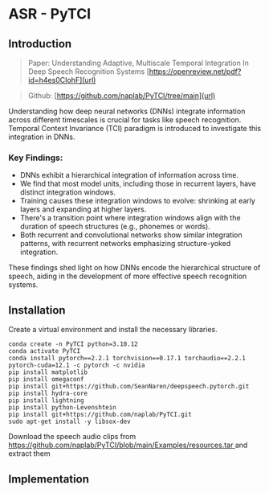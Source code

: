 # ASR - PyTCI
<hline>

## Introduction
<hline>

> Paper: Understanding Adaptive, Multiscale Temporal Integration In Deep Speech Recognition Systems [https://openreview.net/pdf?id=h4es0CIohF](url)

> Github: [https://github.com/naplab/PyTCI/tree/main](url)

Understanding how deep neural networks (DNNs) integrate information across different timescales is crucial for tasks like speech recognition. Temporal Context Invariance (TCI) paradigm is introduced to investigate this integration in DNNs.

### Key Findings:

* DNNs exhibit a hierarchical integration of information across time.
* We find that most model units, including those in recurrent layers, have distinct integration windows.
* Training causes these integration windows to evolve: shrinking at early layers and expanding at higher layers.
* There's a transition point where integration windows align with the duration of speech structures (e.g., phonemes or words).
* Both recurrent and convolutional networks show similar integration patterns, with recurrent networks emphasizing structure-yoked integration.

These findings shed light on how DNNs encode the hierarchical structure of speech, aiding in the development of more effective speech recognition systems.

## Installation
<hline>
Create a virtual environment and install the necessary libraries.
  
```
conda create -n PyTCI python=3.10.12
conda activate PyTCI
conda install pytorch==2.2.1 torchvision==0.17.1 torchaudio==2.2.1 pytorch-cuda=12.1 -c pytorch -c nvidia
pip install matplotlib
pip install omegaconf
pip install git+https://github.com/SeanNaren/deepspeech.pytorch.git
pip install hydra-core
pip install lightning
pip install python-Levenshtein
pip install git+https://github.com/naplab/PyTCI.git
sudo apt-get install -y libsox-dev
```

Download the speech audio clips from [https://github.com/naplab/PyTCI/blob/main/Examples/resources.tar
](url) and extract them





## Implementation
<hline>


